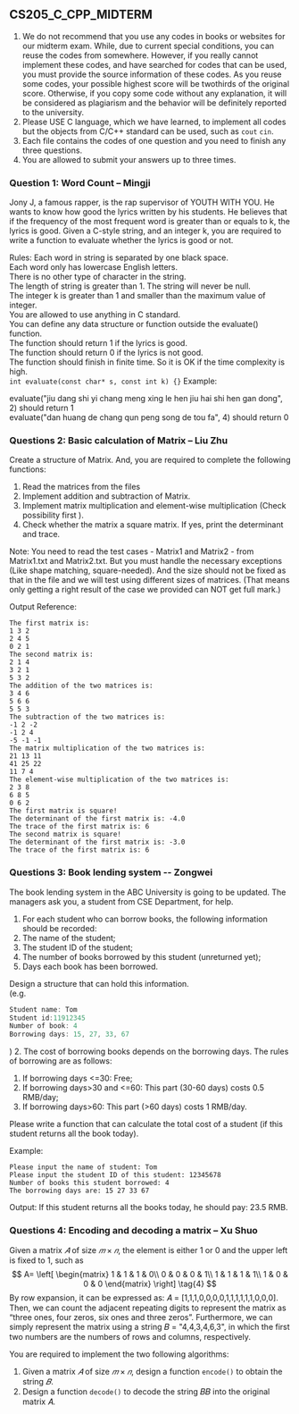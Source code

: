 <!--
 * @Github: https://github.com/Certseeds/CS205_C_CPP
 * @Organization: SUSTech
 * @Author: nanoseeds
 * @Date: 2020-06-09 09:10:06
 * @LastEditors: nanoseeds
 * @LastEditTime: 2020-06-18 21:52:30
 * @License: CC-BY-NC-SA_V4_0 or any later version 
 -->
## CS205_C_CPP_MIDTERM

1. We do not recommend that you use any codes in books or websites for our midterm exam. While, due to current special conditions, you can reuse the codes from somewhere. However, if you really cannot implement these codes, and have searched for codes that can be used, you must provide the source information of these codes. As you reuse some codes, your possible highest score will be twothirds of the original score. Otherwise, if you copy some code without any explanation, it will be considered as plagiarism and the behavior will be definitely reported to the university.
2. Please USE C language, which we have learned, to implement all codes but the objects from C/C++ standard can be used, such as `cout` `cin`. 
3. Each file contains the codes of one question and you need to finish any three
questions.
4. You are allowed to submit your answers up to three times.

### Question 1: Word Count – Mingji

Jony J, a famous rapper, is the rap supervisor of YOUTH WITH YOU. He wants to know how good the lyrics written by his students. He believes that if the frequency of the most frequent word is greater than or equals to k, the lyrics is good. Given a C-style string, and an integer k, you are required to write a function to evaluate whether the lyrics is good or not.

Rules:
Each word in string is separated by one black space.  
Each word only has lowercase English letters.  
There is no other type of character in the string.  
The length of string is greater than 1. The string will never be null.  
The integer k is greater than 1 and smaller than the maximum value of integer.  
You are allowed to use anything in C standard.  
You can define any data structure or function outside the evaluate() function.  
The function should return 1 if the lyrics is good.  
The function should return 0 if the lyrics is not good.  
The function should finish in finite time. So it is OK if the time complexity is high.  
`int evaluate(const char* s, const int k) {}`
Example:

evaluate("jiu dang shi yi chang meng xing le hen jiu hai shi hen gan dong", 2) should return 1  
evaluate("dan huang de chang qun peng song de tou fa", 4) should return 0

### Questions 2: Basic calculation of Matrix – Liu Zhu
Create a structure of Matrix. And, you are required to complete the following functions:
1. Read the matrices from the files
2. Implement addition and subtraction of Matrix.
3. Implement matrix multiplication and element-wise multiplication (Check possibility first ).
4. Check whether the matrix a square matrix. If yes, print the determinant and trace.

Note: You need to read the test cases - Matrix1 and Matrix2 - from Matrix1.txt and Matrix2.txt. But you must handle the necessary exceptions (Like shape matching, square-needed). And the size should not be fixed as that in the file and we will test using different sizes of matrices. (That means only getting a right result of the case we provided can NOT get full mark.)

Output Reference:
``` log
The first matrix is:
1 3 2
2 4 5
0 2 1
The second matrix is:
2 1 4
3 2 1
5 3 2
The addition of the two matrices is:
3 4 6
5 6 6
5 5 3
The subtraction of the two matrices is:
-1 2 -2
-1 2 4
-5 -1 -1
The matrix multiplication of the two matrices is:
21 13 11
41 25 22
11 7 4
The element-wise multiplication of the two matrices is:
2 3 8
6 8 5
0 6 2
The first matrix is square!
The determinant of the first matrix is: -4.0
The trace of the first matrix is: 6
The second matrix is square!
The determinant of the first matrix is: -3.0
The trace of the first matrix is: 6
```

### Questions 3: Book lending system -- Zongwei
The book lending system in the ABC University is going to be updated. The managers ask you, a student from CSE Department, for help.
1. For each student who can borrow books, the following information should be recorded:
  1. The name of the student;
  2. The student ID of the student;
  3. The number of books borrowed by this student (unreturned yet);
  4. Days each book has been borrowed.

Design a structure that can hold this information.  
(e.g. 
``` cpp
Student name: Tom
Student id:11912345
Number of book: 4
Borrowing days: 15, 27, 33, 67
```
)
2. The cost of borrowing books depends on the borrowing days. The rules of borrowing are as follows:   
  1. If borrowing days <=30: Free;
  2. If borrowing days>30 and <=60: This part (30-60 days) costs 0.5 RMB/day;
  3. If borrowing days>60: This part (>60 days) costs 1 RMB/day.

  Please write a function that can calculate the total cost of a student (if this student returns all the book today). 

Example:

``` log
Please input the name of student: Tom
Please input the student ID of this student: 12345678
Number of books this student borrowed: 4
The borrowing days are: 15 27 33 67
```

Output:
If this student returns all the books today, he should pay: 23.5 RMB.

### Questions 4: Encoding and decoding a matrix – Xu Shuo

Given a matrix $𝐴$ of size $𝑚 × 𝑛$, the element is either 1 or 0 and the upper left is fixed to 1, such as  
$$ A=
\left[
  \begin{matrix}
   1 & 1 & 1 & 0\\
   0 & 0 & 0 & 1\\
   1 & 1 & 1 & 1\\
   1 & 0 & 0 & 0
  \end{matrix}
  \right] \tag{4}
$$
By row expansion, it can be expressed as: 𝐴 = [1,1,1,0,0,0,0,1,1,1,1,1,1,0,0,0]. 
Then, we can count the adjacent repeating digits to represent the matrix as “three ones, four zeros, six ones and three zeros”. 
Furthermore, we can simply represent the matrix using a string 𝐵 = "4,4,3,4,6,3", 
in which the first two numbers are the numbers of rows and columns, respectively. 

You are required to implement the two following algorithms:
1. Given a matrix $𝐴$ of size $𝑚 × 𝑛$, design a function `encode()` to obtain the
string $𝐵$.
2.  Design a function `decode()` to decode the string 𝐵𝐵 into the original matrix 𝐴.